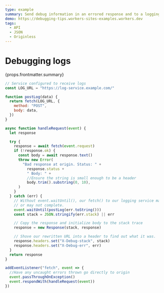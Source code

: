 ```yaml
---
type: example
summary: Send debug information in an errored response and to a logging service.
demo: https://debugging-tips.workers-sites-examples.workers.dev
tags:
  - API
  - JSON
  - Originless
---
```


# Debugging logs

<ContentColumn>
  <p>{props.frontmatter.summary}</p>
</ContentColumn>

```js
// Service configured to receive logs
const LOG_URL = "https://log-service.example.com/"

function postLog(data) {
  return fetch(LOG_URL, {
    method: "POST",
    body: data,
  })
}

async function handleRequest(event) {
  let response

  try {
    response = await fetch(event.request)
    if (!response.ok) {
      const body = await response.text()
      throw new Error(
        "Bad response at origin. Status: " +
          response.status +
          " Body: " +
          //Ensure the string is small enough to be a header
          body.trim().substring(0, 10),
      )
    }
  } catch (err) {
    // Without event.waitUntil(), our fetch() to our logging service may
    // or may not complete.
    event.waitUntil(postLog(err.toString()))
    const stack = JSON.stringify(err.stack) || err

    // Copy the response and initialize body to the stack trace
    response = new Response(stack, response)

    // Shove our rewritten URL into a header to find out what it was.
    response.headers.set("X-Debug-stack", stack)
    response.headers.set("X-Debug-err", err)
  }
  return response
}

addEventListener("fetch", event => {
  //Have any uncaught errors thrown go directly to origin
  event.passThroughOnException()
  event.respondWith(handleRequest(event))
})
```

<!-- ## Demo

<p><a href={props.frontmatter.demo}>Open demo</a></p>

<Demo src={props.frontmatter.demo} title={props.frontmatter.summary} height="395"/> -->

